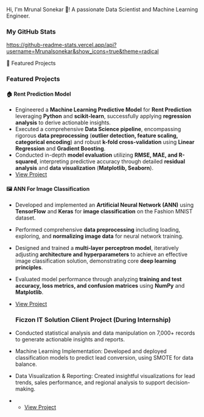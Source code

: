 Hi, I'm Mrunal Sonekar 👋! A passionate Data Scientist and Machine Learning Engineer.

### My GitHub Stats
https://github-readme-stats.vercel.app/api?username=Mrunalsonekar&show_icons=true&theme=radical

 🌟 Featured Projects

### Featured Projects

#### 🏠 Rent Prediction Model
- Engineered a **Machine Learning Predictive Model** for **Rent Prediction** leveraging **Python** and **scikit-learn**, successfully applying **regression analysis** to derive actionable insights.
- Executed a comprehensive **Data Science pipeline**, encompassing rigorous **data preprocessing** (**outlier detection, feature scaling, categorical encoding**) and robust **k-fold cross-validation** using **Linear Regression** and **Gradient Boosting**.
- Conducted in-depth **model evaluation** utilizing **RMSE, MAE, and R-squared**, interpreting predictive accuracy through detailed **residual analysis** and **data visualization** (**Matplotlib, Seaborn**).
- [View Project](https://github.com/Mrunalsonekar/Projects-Repo)

#### 🖼️ ANN For Image Classification
- Developed and implemented an **Artificial Neural Network (ANN)** using **TensorFlow** and **Keras** for **image classification** on the Fashion MNIST dataset.
- Performed comprehensive **data preprocessing** including loading, exploring, and **normalizing image data** for neural network training.
- Designed and trained a **multi-layer perceptron model**, iteratively adjusting **architecture and hyperparameters** to achieve an effective image classification solution, demonstrating core **deep learning principles**.
- Evaluated model performance through analyzing **training and test accuracy, loss metrics, and confusion matrices** using **NumPy** and **Matplotlib**.
- [View Project](https://github.com/Mrunalsonekar/Projects-Repo)

  ### Ficzon IT Solution Client Project (During Internship)
- Conducted statistical analysis and data manipulation on 7,000+ records to generate actionable insights and reports.
- Machine Learning Implementation: Developed and deployed classification models to predict lead conversion, using SMOTE for data balance.
- Data Visualization & Reporting: Created insightful visualizations for lead trends, sales performance, and regional analysis to support decision-making.
- - [View Project](https://github.com/Mrunalsonekar/Projects-Repo)
